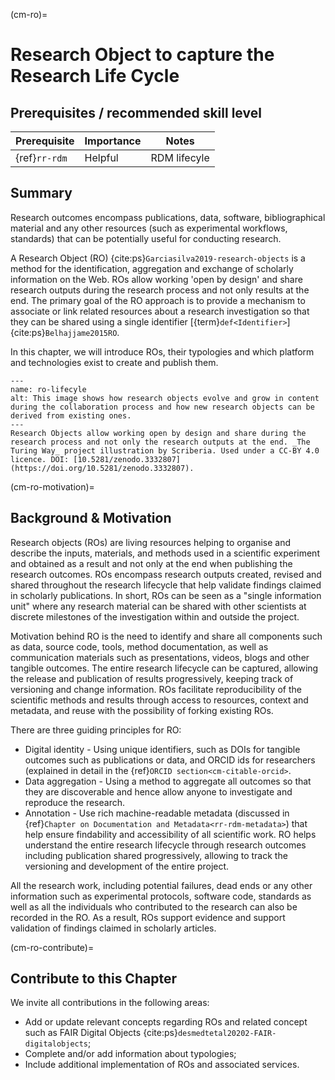 (cm-ro)=
# Research Object to capture the Research Life Cycle

## Prerequisites / recommended skill level
| Prerequisite |  Importance  | Notes        |
| ---------------- |------------------ |--------------|
| {ref}`rr-rdm` | Helpful | RDM lifecyle |

## Summary
Research outcomes encompass publications, data, software, bibliographical material and any other resources (such as experimental workflows, standards) that can be potentially useful for conducting research.

A Research Object (RO) {cite:ps}`Garciasilva2019-research-objects` is a method for the identification, aggregation and exchange of scholarly information on the Web. 
ROs allow working 'open by design' and share research outputs during the research process and not only results at the end.
The primary goal of the RO approach is to provide a mechanism to associate or link related resources about a research investigation so that they can be shared using a single identifier [{term}`def<Identifier>`] {cite:ps}`Belhajjame2015RO`.

In this chapter, we will introduce ROs, their typologies and which platform and technologies exist to create and publish them.

```{figure} ../figures/research-object.*
---
name: ro-lifecyle
alt: This image shows how research objects evolve and grow in content during the collaboration process and how new research objects can be derived from existing ones.
---
Research Objects allow working open by design and share during the research process and not only the research outputs at the end. _The Turing Way_ project illustration by Scriberia. Used under a CC-BY 4.0 licence. DOI: [10.5281/zenodo.3332807](https://doi.org/10.5281/zenodo.3332807).
```

(cm-ro-motivation)=
## Background & Motivation

Research objects (ROs) are living resources helping to organise and describe the inputs, materials, and methods used in a scientific experiment and obtained as a result and not only at the end when publishing the research outcomes. 
ROs encompass research outputs created, revised and shared throughout the research lifecycle that help validate findings claimed in scholarly publications.
In short, ROs can be seen as a "single information unit" where any research material can be shared with other scientists at discrete milestones of the investigation within and outside the project.

Motivation behind RO is the need to identify and share all components such as data, source code, tools, method documentation, as well as communication materials such as presentations, videos, blogs and other tangible outcomes. 
The entire research lifecycle can be captured, allowing the release and publication of results progressively, keeping track of versioning and change information. 
ROs facilitate reproducibility of the scientific methods and results through access to resources, context and metadata, and reuse with the possibility of forking existing ROs. 

There are three guiding principles for RO:
- Digital identity - Using unique identifiers, such as DOIs for tangible outcomes such as publications or data, and ORCID ids for researchers (explained in detail in the {ref}`ORCID section<cm-citable-orcid>`.
- Data aggregation - Using a method to aggregate all outcomes so that they are discoverable and hence allow anyone to investigate and reproduce the research.
- Annotation - Use rich machine-readable metadata (discussed in {ref}`Chapter on Documentation and Metadata<rr-rdm-metadata>`) that help ensure findability and accessibility of all scientific work.
RO helps understand the entire research lifecycle through research outcomes including publication shared progressively, allowing to track the versioning and development of the entire project.

All the research work, including potential failures, dead ends or any other information such as experimental protocols, software code, standards as well as all the individuals who contributed to the research can also be recorded in the RO. 
As a result, ROs support evidence and support validation of findings claimed in scholarly articles.

(cm-ro-contribute)=
## Contribute to this Chapter
We invite all contributions in the following areas:
- Add or update relevant concepts regarding ROs and related concept such as FAIR Digital Objects {cite:ps}`desmedtetal20202-FAIR-digitalobjects`;
- Complete and/or add information about typologies;
- Include additional implementation of ROs and associated services.

